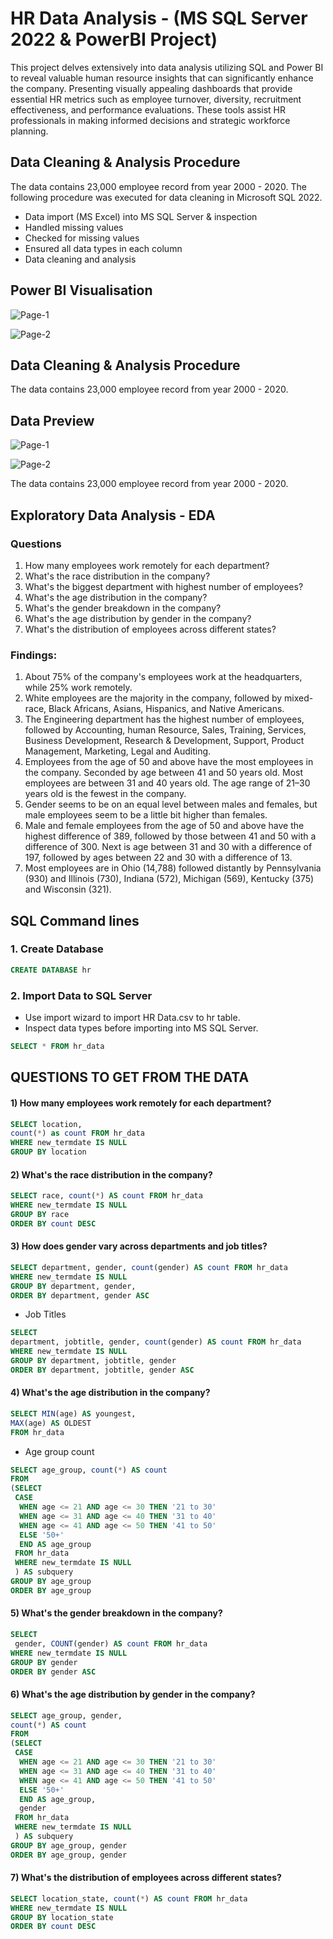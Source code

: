 # HR Data Analysis - (MS SQL Server 2022 & PowerBI Project)

This project delves extensively into data analysis utilizing SQL and Power BI to reveal valuable human resource insights that can significantly enhance the company. Presenting visually appealing dashboards that provide essential HR metrics such as employee turnover, diversity, recruitment effectiveness, and performance evaluations. These tools assist HR professionals in making informed decisions and strategic workforce planning.

## Data Cleaning & Analysis Procedure
The data contains 23,000 employee record from year 2000 - 2020.
The following procedure was executed for data cleaning in Microsoft SQL 2022.

- Data import (MS Excel) into MS SQL Server & inspection
- Handled missing values
- Checked for missing values
- Ensured all data types in each column
- Data cleaning and analysis
  
## Power BI Visualisation
![Page-1](https://github.com/davidadabao/HR-Data-Project/blob/main/HR%20Data_Page_1.jpg)

![Page-2](https://github.com/davidadabao/HR-Data-Project/blob/main/HR%20Data_Page_2.jpg)

## Data Cleaning & Analysis Procedure
The data contains 23,000 employee record from year 2000 - 2020.

## Data Preview
![Page-1](https://github.com/davidadabao/HR-Data-Project/blob/main/1.JPG)

![Page-2](https://github.com/davidadabao/HR-Data-Project/blob/main/2.JPG)

The data contains 23,000 employee record from year 2000 - 2020.

## Exploratory Data Analysis - EDA
### Questions
1)	How many employees work remotely for each department? 
2)	What's the race distribution in the company? 
3)	What's the biggest department with highest number of employees?
4)	What's the age distribution in the company?
5)	What's the gender breakdown in the company?
6)	What's the age distribution by gender in the company?
7)	What's the distribution of employees across different states?

### Findings:
1)	About 75% of the company's employees work at the headquarters, while 25% work remotely.
2)	White employees are the majority in the company, followed by mixed-race, Black Africans, Asians, Hispanics, and Native Americans.
3)	The Engineering department has the highest number of employees, followed by Accounting, human Resource, Sales, Training, Services, Business Development, Research & Development, Support, Product Management, Marketing, Legal and Auditing.
4)	Employees from the age of 50 and above have the most employees in the company. Seconded by age between 41 and 50 years old. Most employees are between 31 and 40 years old. The age range of 21–30 years old is the fewest in the company.
5)	Gender seems to be on an equal level between males and females, but male employees seem to be a little bit higher than females.
6)	Male and female employees from the age of 50 and above have the highest difference of 389, followed by those between 41 and 50 with a difference of 300. Next is age between 31 and 30 with a difference of 197, followed by ages between 22 and 30 with a difference of 13.
7)	Most employees are in Ohio (14,788) followed distantly by Pennsylvania (930) and Illinois (730), Indiana (572), Michigan (569), Kentucky (375) and Wisconsin (321).

## SQL Command lines

### 1. Create Database
``` SQL
CREATE DATABASE hr
```
### 2. Import Data to SQL Server
- Use import wizard to import HR Data.csv to hr table.
- Inspect data types before importing into MS SQL Server.

``` SQL
SELECT * FROM hr_data
```
## QUESTIONS TO GET FROM THE DATA

#### 1) How many employees work remotely for each department?

``` SQL
SELECT location,
count(*) as count FROM hr_data
WHERE new_termdate IS NULL
GROUP BY location
```

#### 2) What's the race distribution in the company?

``` SQL
SELECT race, count(*) AS count FROM hr_data
WHERE new_termdate IS NULL 
GROUP BY race
ORDER BY count DESC
```

#### 3) How does gender vary across departments and job titles?

``` SQL
SELECT department, gender, count(gender) AS count FROM hr_data
WHERE new_termdate IS NULL
GROUP BY department, gender,
ORDER BY department, gender ASC
```
- Job Titles

``` SQL
SELECT 
department, jobtitle, gender, count(gender) AS count FROM hr_data
WHERE new_termdate IS NULL
GROUP BY department, jobtitle, gender
ORDER BY department, jobtitle, gender ASC
```

#### 4) What's the age distribution in the company?

``` SQL
SELECT MIN(age) AS youngest,
MAX(age) AS OLDEST
FROM hr_data
```
- Age group count

``` SQL
SELECT age_group, count(*) AS count
FROM
(SELECT 
 CASE
  WHEN age <= 21 AND age <= 30 THEN '21 to 30'
  WHEN age <= 31 AND age <= 40 THEN '31 to 40'
  WHEN age <= 41 AND age <= 50 THEN '41 to 50'
  ELSE '50+'
  END AS age_group
 FROM hr_data
 WHERE new_termdate IS NULL
 ) AS subquery
GROUP BY age_group
ORDER BY age_group
```

#### 5) What's the gender breakdown in the company?

``` SQL
SELECT
 gender, COUNT(gender) AS count FROM hr_data
WHERE new_termdate IS NULL
GROUP BY gender
ORDER BY gender ASC
```

#### 6) What's the age distribution by gender in the company?

``` SQL
SELECT age_group, gender,
count(*) AS count
FROM
(SELECT 
 CASE
  WHEN age <= 21 AND age <= 30 THEN '21 to 30'
  WHEN age <= 31 AND age <= 40 THEN '31 to 40'
  WHEN age <= 41 AND age <= 50 THEN '41 to 50'
  ELSE '50+'
  END AS age_group,
  gender
 FROM hr_data
 WHERE new_termdate IS NULL
 ) AS subquery
GROUP BY age_group, gender
ORDER BY age_group, gender
```

#### 7) What's the distribution of employees across different states?

``` SQL
SELECT location_state, count(*) AS count FROM hr_data
WHERE new_termdate IS NULL
GROUP BY location_state
ORDER BY count DESC
```

